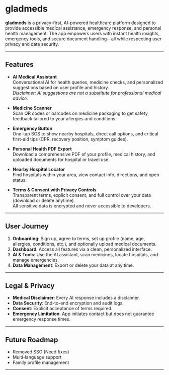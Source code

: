 # gladmeds

**gladmeds** is a privacy-first, AI-powered healthcare platform designed to provide accessible medical assistance, emergency response, and personal health management. The app empowers users with instant health insights, emergency tools, and secure document handling—all while respecting user privacy and data security.

---

## Features

- **AI Medical Assistant**  
    Conversational AI for health queries, medicine checks, and personalized suggestions based on user profile and history.  
    *Disclaimer: AI suggestions are not a substitute for professional medical advice.*

- **Medicine Scanner**  
    Scan QR codes or barcodes on medicine packaging to get safety feedback tailored to your allergies and conditions.

- **Emergency Button**  
    One-tap SOS to show nearby hospitals, direct call options, and critical first-aid tips (CPR, recovery position, symptom guides).

- **Personal Health PDF Export**  
    Download a comprehensive PDF of your profile, medical history, and uploaded documents for hospital or travel use.

- **Nearby Hospital Locator**  
    Find hospitals within your area, view contact info, directions, and open status.

- **Terms & Consent with Privacy Controls**  
    Transparent terms, explicit consent, and full control over your data (download or delete anytime).  
    All sensitive data is encrypted and never accessible to developers.

---

## User Journey

1. **Onboarding**: Sign up, agree to terms, set up profile (name, age, allergies, conditions, etc.), and optionally upload medical documents.
2. **Dashboard**: Access all features via a clean, personalized interface.
3. **AI & Tools**: Use the AI assistant, scan medicines, locate hospitals, and manage emergencies.
4. **Data Management**: Export or delete your data at any time.

---

## Legal & Privacy

- **Medical Disclaimer**: Every AI response includes a disclaimer.
- **Data Security**: End-to-end encryption and audit logs.
- **Consent**: Explicit acceptance of terms required.
- **Emergency Limitation**: App initiates contact but does not guarantee emergency response times.

---

## Future Roadmap

- Removed SSO (Need fixes)
- Multi-language support
- Family profile management

---